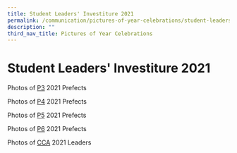 ```yaml
---
title: Student Leaders' Investiture 2021
permalink: /communication/pictures-of-year-celebrations/student-leaders-investiture-2021
description: ""
third_nav_title: Pictures of Year Celebrations
---
```

# **Student Leaders' Investiture 2021**

Photos of [P3](https://photos.app.goo.gl/Mpi7B1YLui5RshFD7) 2021 Prefects  
  
Photos of [P4](https://photos.app.goo.gl/x9LSyzq8JqHzdJbo7) 2021 Prefects  
  
Photos of [P5](https://photos.app.goo.gl/Rqsm45NpAxzJ1stZ9) 2021 Prefects  
  
Photos of [P6](https://photos.app.goo.gl/xidb9xXthnFZbPrVA) 2021 Prefects  
  
Photos of [CCA](https://photos.app.goo.gl/YYrWJBZdyhfKsHZx6) 2021 Leaders